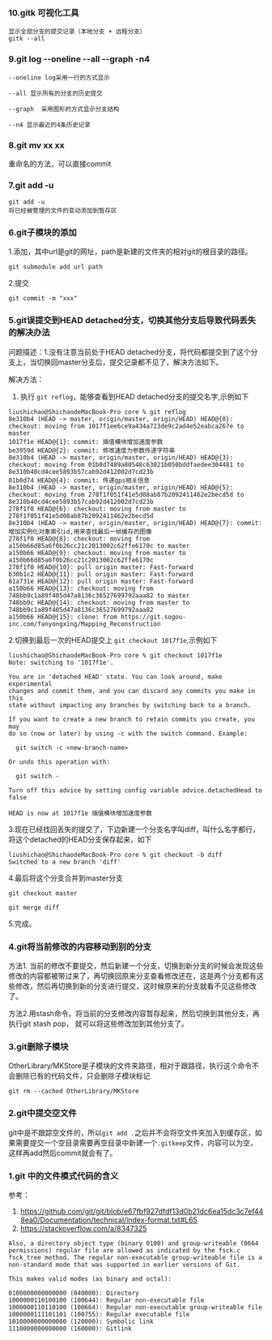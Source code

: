 ### 10.gitk 可视化工具

```
显示全部分支的提交记录（本地分支 + 远程分支）
gitk --all
```


### 9.git log --oneline --all --graph -n4

```
--oneline log采用一行的方式显示

--all 显示所有的分支的历史提交

--graph  采用图形的方式显示分支结构

--n4 显示最近的4条历史记录

```

### 8.git mv xx xx
重命名的方法，可以直接commit

### 7.git add -u

```
git add -u 
将已经被管理的文件的变动添加到暂存区
```

### 6.git子模块的添加

1.添加，其中url是git的网址，path是新建的文件夹的相对git的根目录的路径。
```
git submodule add url path
```
2.提交
```
git commit -m "xxx"
```


### 5.git误提交到HEAD detached分支，切换其他分支后导致代码丢失的解决办法
问题描述：1.没有注意当前处于HEAD detached分支，将代码都提交到了这个分支上，当切换回master分支后，提交记录都不见了，解决方法如下。

解决方法：

1. 执行 ``git reflog``，能够查看到HEAD detached分支的提交名字,示例如下
```
liushichao@ShichaodeMacBook-Pro core % git reflog    
8e310b4 (HEAD -> master, origin/master, origin/HEAD) HEAD@{0}: checkout: moving from 1017f1ee6ce9a434a723de9c2ad4e52eabca267e to master
1017f1e HEAD@{1}: commit: 插值模块增加速度参数
be3959d HEAD@{2}: commit: 修改速度为参数传递字符串
8e310b4 (HEAD -> master, origin/master, origin/HEAD) HEAD@{3}: checkout: moving from 01b0d7489a80548c63021b050bddfaedee304481 to 8e310b40cd4cee5893b57cab92d412002d7cd23b
01b0d74 HEAD@{4}: commit: 传递gps相关信息
8e310b4 (HEAD -> master, origin/master, origin/HEAD) HEAD@{5}: checkout: moving from 278f1f051f41e5d08ab87b2092411462e2becd5d to 8e310b40cd4cee5893b57cab92d412002d7cd23b
278f1f0 HEAD@{6}: checkout: moving from master to 278f1f051f41e5d08ab87b2092411462e2becd5d
8e310b4 (HEAD -> master, origin/master, origin/HEAD) HEAD@{7}: commit: 增加实例化对象索引id,用来查找最后一帧缓存的图像
278f1f0 HEAD@{8}: checkout: moving from a150b66d85a6f0b26cc21c2013002c62ffe6170c to master
a150b66 HEAD@{9}: checkout: moving from master to a150b66d85a6f0b26cc21c2013002c62ffe6170c
278f1f0 HEAD@{10}: pull origin master: Fast-forward
b30b1c2 HEAD@{11}: pull origin master: Fast-forward
81a731e HEAD@{12}: pull origin master: Fast-forward
a150b66 HEAD@{13}: checkout: moving from 748bb9c1a89f405d47a8136c36527699792aaa82 to master
748bb9c HEAD@{14}: checkout: moving from master to 748bb9c1a89f405d47a8136c36527699792aaa82
a150b66 HEAD@{15}: clone: from https://git.sogou-inc.com/fanyongxing/Mapping_Reconstruction
```
2.切换到最后一次的HEAD提交上 ``git checkout 1017f1e``,示例如下
```
liushichao@ShichaodeMacBook-Pro core % git checkout 1017f1e
Note: switching to '1017f1e'.

You are in 'detached HEAD' state. You can look around, make experimental
changes and commit them, and you can discard any commits you make in this
state without impacting any branches by switching back to a branch.

If you want to create a new branch to retain commits you create, you may
do so (now or later) by using -c with the switch command. Example:

  git switch -c <new-branch-name>

Or undo this operation with:

  git switch -

Turn off this advice by setting config variable advice.detachedHead to false

HEAD is now at 1017f1e 插值模块增加速度参数
```

3.现在已经找回丢失的提交了，下边新建一个分支名字叫diff，叫什么名字都行，将这个detached的HEAD分支保存起来，如下

```
liushichao@ShichaodeMacBook-Pro core % git checkout -b diff
Switched to a new branch 'diff'
```

4.最后将这个分支合并到master分支
```
git checkout master

git merge diff
```
5.完成。


### 4.git将当前修改的内容移动到别的分支

方法1. 当前的修改不要提交，然后新建一个分支，切换到新分支的时候会发现这些修改的内容都被带过来了，再切换回原来分支查看修改还在，这是两个分支都有这些修改，然后再切换到新的分支进行提交，这时候原来的分支就看不见这些修改了。

方法2.用stash命令，将当前的分支修改内容暂存起来，然后切换到其他分支，再执行git stash pop， 就可以将这些修改加到其他分支了。



### 3.git删除子模块

OtherLibrary/MKStore是子模块的文件夹路径，相对于跟路径，执行这个命令不会删除已有的代码文件，只会删除子模块标记

```
git rm --cached OtherLibrary/MKStore
```


### 2.git中提交空文件

git中是不跟踪空文件的，所以``git add .``之后并不会将空文件夹加入到缓存区，如果需要提交一个空目录需要再空目录中新建一个``.gitkeep``文件，内容可以为空，这样再add然后commit就会有了。


### 1.git 中的文件模式代码的含义

参考：
1. https://github.com/git/git/blob/e67fbf927dfdf13d0b21dc6ea15dc3c7ef448ea0/Documentation/technical/index-format.txt#L65
2. https://stackoverflow.com/a/8347325

```
Also, a directory object type (binary 0100) and group-writeable (0664 permissions) regular file are allowed as indicated by the fsck.c fsck_tree method. The regular non-executable group-writeable file is a non-standard mode that was supported in earlier versions of Git.

This makes valid modes (as binary and octal):

0100000000000000 (040000): Directory
1000000110100100 (100644): Regular non-executable file
1000000110110100 (100664): Regular non-executable group-writeable file
1000000111101101 (100755): Regular executable file
1010000000000000 (120000): Symbolic link
1110000000000000 (160000): Gitlink
```
